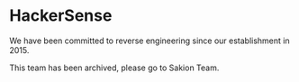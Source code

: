 # HackerSense

We have been committed to reverse engineering since our establishment in 2015.

This team has been archived, please go to Sakion Team.
